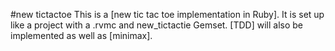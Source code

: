 #new tictactoe 
This is a [new tic tac toe implementation in Ruby].  It is set up like a project with 
a .rvmc and new_tictactie Gemset.  [TDD] will also be implemented as well as [minimax].



